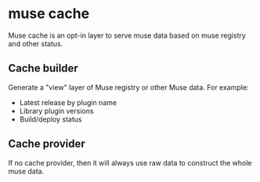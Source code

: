 # muse cache

Muse cache is an opt-in layer to serve muse data based on muse registry and other status.

## Cache builder
Generate a "view" layer of Muse registry or other Muse data. For example:
- Latest release by plugin name
- Library plugin versions
- Build/deploy status


## Cache provider
If no cache provider, then it will always use raw data to construct the whole muse data.